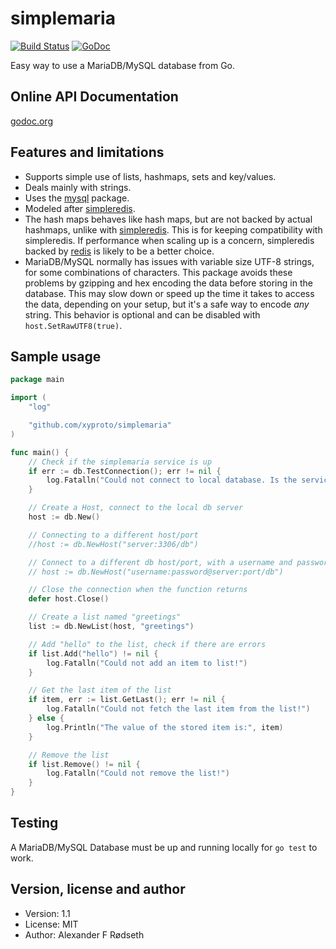 simplemaria
===========

[![Build Status](https://travis-ci.org/xyproto/simplemaria.svg?branch=master)](https://travis-ci.org/xyproto/simplemaria)
[![GoDoc](https://godoc.org/github.com/xyproto/simplemaria?status.svg)](http://godoc.org/github.com/xyproto/simplemaria)


Easy way to use a MariaDB/MySQL database from Go.


Online API Documentation
------------------------

[godoc.org](http://godoc.org/github.com/xyproto/simplemaria)


Features and limitations
------------------------

* Supports simple use of lists, hashmaps, sets and key/values.
* Deals mainly with strings.
* Uses the [mysql](https://github.com/go-sql-driver/mysql) package.
* Modeled after [simpleredis](https://github.com/xyproto/simpleredis).
* The hash maps behaves like hash maps, but are not backed by actual hashmaps, unlike with [simpleredis](https://github.com/xyproto/simpleredis). This is for keeping compatibility with simpleredis. If performance when scaling up is a concern, simpleredis backed by [redis](https://redis.io) is likely to be a better choice.
* MariaDB/MySQL normally has issues with variable size UTF-8 strings, for some combinations of characters. This package avoids these problems by gzipping and hex encoding the data before storing in the database. This may slow down or speed up the time it takes to access the data, depending on your setup, but it's a safe way to encode *any* string. This behavior is optional and can be disabled with `host.SetRawUTF8(true)`.


Sample usage
------------

~~~go
package main

import (
	"log"

	"github.com/xyproto/simplemaria"
)

func main() {
	// Check if the simplemaria service is up
	if err := db.TestConnection(); err != nil {
		log.Fatalln("Could not connect to local database. Is the service up and running?")
	}

	// Create a Host, connect to the local db server
	host := db.New()

	// Connecting to a different host/port
	//host := db.NewHost("server:3306/db")

	// Connect to a different db host/port, with a username and password
	// host := db.NewHost("username:password@server:port/db")

	// Close the connection when the function returns
	defer host.Close()

	// Create a list named "greetings"
	list := db.NewList(host, "greetings")

	// Add "hello" to the list, check if there are errors
	if list.Add("hello") != nil {
		log.Fatalln("Could not add an item to list!")
	}

	// Get the last item of the list
	if item, err := list.GetLast(); err != nil {
		log.Fatalln("Could not fetch the last item from the list!")
	} else {
		log.Println("The value of the stored item is:", item)
	}

	// Remove the list
	if list.Remove() != nil {
		log.Fatalln("Could not remove the list!")
	}
}
~~~

Testing
-------

A MariaDB/MySQL Database must be up and running locally for `go test` to work.


Version, license and author
---------------------------

* Version: 1.1
* License: MIT
* Author: Alexander F Rødseth

